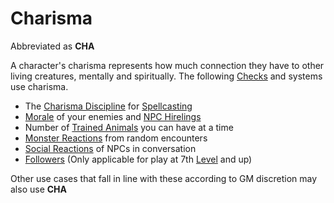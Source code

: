 # Charisma

Abbreviated as **CHA**

A character's charisma represents how much connection they have to other living creatures, mentally and spiritually. The following [Checks](../../Game%20Procedures/Check.md) and systems use charisma.

- The [Charisma Discipline](../../Magic/Spellcasting%20Disciplines/Charisma%20Discipline.md) for [Spellcasting](../../Magic/Spellcasting.md)
- [Morale](../../Social%20Systems/Morale%20System.md) of your enemies and [NPC Hirelings](../../Social%20Systems/NPC%20Hirelings.md)
- Number of [Trained Animals](../../Items/Trained%20Animals.md) you can have at a time
- [Monster Reactions](../../Social%20Systems/Monster%20Reactions.md) from random encounters
- [Social Reactions](../../Social%20Systems/Social%20Reactions.md) of NPCs in conversation
- [Followers](../../Social%20Systems/Followers.md) (Only applicable for play at 7th [Level](../Derived%20Statistics/Level.md) and up)

Other use cases that fall in line with these according to GM discretion may also use **CHA**